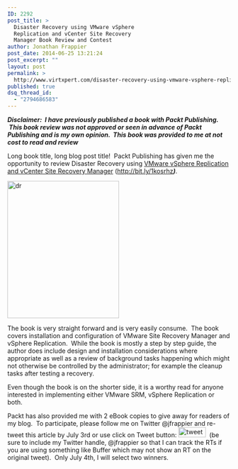 ```yaml
---
ID: 2292
post_title: >
  Disaster Recovery using VMware vSphere
  Replication and vCenter Site Recovery
  Manager Book Review and Contest
author: Jonathan Frappier
post_date: 2014-06-25 13:21:24
post_excerpt: ""
layout: post
permalink: >
  http://www.virtxpert.com/disaster-recovery-using-vmware-vsphere-replication-vcenter-site-recovery-manager-book-review-contest/
published: true
dsq_thread_id:
  - "2794686583"
---
```

<em>**Disclaimer:  I have previously published a book with Packt Publishing.  This book review was not approved or seen in advance of Packt Publishing and is my own opinion.  This book was provided to me at not cost to read and review**</em>

Long book title, long blog post title!  Packt Publishing has given me the opportunity to review Disaster Recovery using <a href="http://www.packtpub.com/disaster-recovery-using-vmware-vsphere-replication-and-vcenter-site-recovery-manager/book?utm_source=mention.com&amp;utm_medium=link&amp;utm_campaign=Disaster%20Recovery%20using%20VMware%20vSphere%20Replication%20and%20vCenter%20Site%20Recovery%20Manager">VMware vSphere Replication and vCenter Site Recovery Manager</a> (<a style="color: #1155cc;" href="http://bit.ly/1kosrhz" target="_blank">http://bit.ly/1kosrhz</a><i style="color: #222222;"><b>)</b></i>.

<a href="http://www.virtxpert.com/wp-content/uploads/2014/06/dr.png"><img class="alignleft  wp-image-2293" src="http://www.virtxpert.com/wp-content/uploads/2014/06/dr.png" alt="dr" width="252" height="310" /></a>

The book is very straight forward and is very easily consume.  The book covers installation and configuration of VMware Site Recovery Manager and vSphere Replication.  While the book is mostly a step by step guide, the author does include design and installation considerations where appropriate as well as a review of background tasks happening which might not otherwise be controlled by the administrator; for example the cleanup tasks after testing a recovery.

Even though the book is on the shorter side, it is a worthy read for anyone interested in implementing either VMware SRM, vSphere Replication or both.

Packt has also provided me with 2 eBook copies to give away for readers of my blog.  To participate, please follow me on Twitter @jfrappier and re-tweet this article by July 3rd or use click on Tweet button: <a href="http://twitter.com/share?text=I%20just%20entered%20to%20win%20a%20copy%20of%20Disaster%20Recovery%20using%20VMware%20SRM%20via%20@PacktPub%20@jfrappier%20http://bit.ly/1kosrhz"><img class="alignnone  wp-image-2296" src="http://www.virtxpert.com/wp-content/uploads/2014/06/tweet.png" alt="tweet" width="62" height="23" /></a>  (be sure to include my Twitter handle, @jfrappier so that I can track the RTs if you are using something like Buffer which may not show an RT on the original tweet).  Only July 4th, I will select two winners.